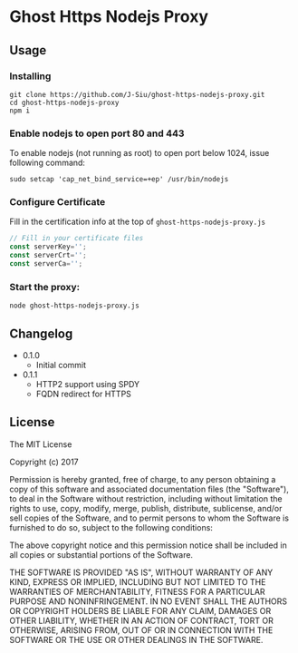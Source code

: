 # Ghost Https Nodejs Proxy

## Usage

### Installing

```
git clone https://github.com/J-Siu/ghost-https-nodejs-proxy.git
cd ghost-https-nodejs-proxy
npm i
```

### Enable nodejs to open port 80 and 443

To enable nodejs (not running as root) to open port below 1024, issue following command:

`sudo setcap 'cap_net_bind_service=+ep' /usr/bin/nodejs`

### Configure Certificate

Fill in the certification info at the top of `ghost-https-nodejs-proxy.js`

```javascript
// Fill in your certificate files
const serverKey='';
const serverCrt='';
const serverCa='';
```

### Start the proxy:

`node ghost-https-nodejs-proxy.js`

## Changelog
- 0.1.0
	- Initial commit
- 0.1.1
	- HTTP2 support using SPDY
	- FQDN redirect for HTTPS

## License

The MIT License

Copyright (c) 2017

Permission is hereby granted, free of charge, to any person obtaining a copy of this software and associated documentation files (the "Software"), to deal in the Software without restriction, including without limitation the rights to use, copy, modify, merge, publish, distribute, sublicense, and/or sell copies of the Software, and to permit persons to whom the Software is furnished to do so, subject to the following conditions:

The above copyright notice and this permission notice shall be included in all copies or substantial portions of the Software.

THE SOFTWARE IS PROVIDED "AS IS", WITHOUT WARRANTY OF ANY KIND, EXPRESS OR IMPLIED, INCLUDING BUT NOT LIMITED TO THE WARRANTIES OF MERCHANTABILITY, FITNESS FOR A PARTICULAR PURPOSE AND NONINFRINGEMENT. IN NO EVENT SHALL THE AUTHORS OR COPYRIGHT HOLDERS BE LIABLE FOR ANY CLAIM, DAMAGES OR OTHER LIABILITY, WHETHER IN AN ACTION OF CONTRACT, TORT OR OTHERWISE, ARISING FROM, OUT OF OR IN CONNECTION WITH THE SOFTWARE OR THE USE OR OTHER DEALINGS IN THE SOFTWARE.
